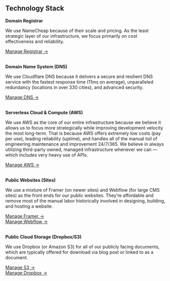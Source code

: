 ## Technology Stack

**Domain Registrar**

We use NameCheap because of their scale and pricing. As the least strategic layer of our infrastructure, we focus primarily on cost effectiveness and reliability.

[Manage Registrar →]()
<br/><br/>

**Domain Name System (DNS)**

We use Cloudflare DNS because it delivers a secure and resilient DNS service with the fastest response time (11ms on average), unparalleled redundancy (locations in over 330 cities), and advanced security.

[Manage DNS →]()
<br/><br/>

**Serverless Cloud & Compute (AWS)**

We use AWS as the core of our entire infrastructure because we believe it allows us to focus more strategically while improving development velocity the most long-term. That is because AWS offers extremely low costs (pay per use), leading reliability (uptime), and handles all of the manual toil of engineering maintenance and improvement 24/7/365. We believe in always utilizing third-party owned, managed infrastructure whenever we can — which includes very heavy use of APIs.

[Manage AWS →]()
<br/><br/>

**Public Websites (Sites)**

We use a mixture of Framer (on newer sites) and Webflow (for large CMS sites) as the front ends for our public websites. They’re affordable and remove most of the manual labor historically involved in designing, building, and hosting a website.

[Manage Framer →]()<br/>
[Manage Webflow →]()
<br/><br/>

**Public Cloud Storage (Dropbox/S3)**

We use Dropbox (or Amazon S3) for all of our publicly facing documents, which are typically offered for download via blog post or linked to as a document.

[Manage S3 →]()<br/>
[Manage Dropbox →]()
<br/><br/>
